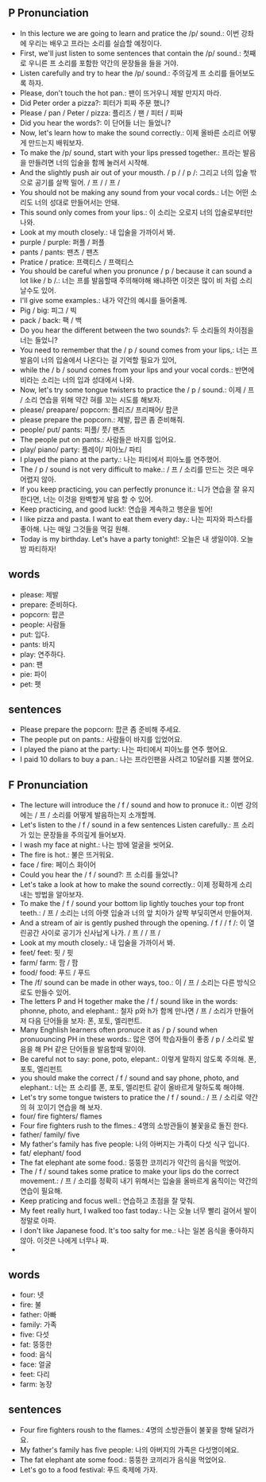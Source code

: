 ## P Pronunciation
- In this lecture we are going to learn and pratice the /p/ sound.: 이번 강좌에 우리는 배우고 프라는 소리를 실습할 예정이다.
- First, we'll just listen to some sentences that contain the /p/ sound.: 첫째로 우니른 프 소리를 포함한 약간의 문장들을 들을 거야.
- Listen carefully and try to hear the /p/ sound.: 주의깊게 프 소리를 들어보도록 하자.
- Please, don't touch the hot pan.: 팬이 뜨거우니 제발 만지지 마라.
- Did Peter order a pizza?: 피터가 피짜 주문 했니?
- Please / pan / Peter / pizza: 플리즈 / 팬 / 피터 / 피짜
- Did you hear the words?: 이 단어들 너는 들었니?
- Now, let's learn how to make the sound correctly.: 이제 올바른 소리르 어떻게 만드는지 배워보자.
- To make the /p/ sound, start with your lips pressed together.: 프라는 발음을 만들려면 너의 입술을 함께 눌러서 시작해.
- And the slightly push air out of your mousth. / p / / p /: 그리고 너의 입술 밖으로 공기를 살짝 밀어. / 프 / / 프 /
- You should not be making any sound from your vocal cords.: 너는 어떤 소리도 너의 성대로 만들어서는 안돼.
- This sound only comes from your lips.: 이 소리는 오로지 너의 입술로부터만 나와.
- Look at my mouth closely.: 내 입술을 가까이서 봐.
- purple / purple: 퍼플 / 퍼플
- pants / pants: 팬츠 / 팬츠
- Pratice / pratice: 프랙티스 / 프랙티스
- You should be careful when you pronunce / p / because it can sound a lot like / b /.: 너는 프를 발음할때 주의해야해 왜냐하면 이것은 많이 비 처럼 소리 날수도 있어.
- I'll give some examples.: 내가 약간의 예시를 들어줄께.
- Pig / big: 피그 / 빅
- pack / back: 팩 / 백
- Do you hear the different between the two sounds?: 두 소리들의 차이점을 너는 들었니?
- You need to remember that the / p / sound comes from your lips,: 너는 프 발음이 너의 입술에서 나온다는 걸 기억할 필요가 있어,
- while the / b / sound comes from your lips and your vocal cords.: 반면에 비라는 소리는 너의 입과 성대에서 나와.
- Now, let's try some tongue twisters to practice the / p / sound.: 이제 / 프 / 소리 연습을 위해 약간 혀를 꼬는 시도를 해보자.
- please/ preapare/ popcorn: 플리즈/ 프리패어/ 팝콘 
- please prepare the popcorn.: 제발, 팝콘 좀 준비해줘.
- people/ put/ pants: 피플/ 풋/ 팬츠
- The people put on pants.: 사람들은 바지를 입어요.
- play/ piano/ party: 플레이/ 피아노/ 파티
- I played the piano at the party.: 나는 파티에서 피아노를 연주했어.
- The / p / sound is not very difficult to make.: / 프 / 소리를 만드는 것은 매우 어렵지 않아.
- If you keep practicing, you can perfectly pronunce it.: 니가 연습을 잘 유지한다면, 너는 이것을 완벽할게 발음 할 수 있어.
- Keep practicing, and good luck!: 연습을 계속하고 행운을 빌어!
- I like pizza and pasta. I want to eat them every day.: 나는 피자와 파스타를 좋아해. 나는 매일 그것들을 먹길 원해.
- Today is my birthday. Let's have a party tonight!: 오늘은 내 생일이야. 오늘 밤 파티하자!

## words
- please: 제발
- prepare: 준비하다.
- popcorn: 팝콘
- people: 사람들
- put: 입다.
- pants: 바지
- play: 연주하다.
- pan:  팬
- pie: 파이
- pet: 펫

## sentences
- Please prepare the popcorn: 팝콘 좀 준비해 주세요.
- The people put on pants.: 사람들이 바지를 입었어요.
- I played the piano at the party: 나는 파티에서 피아노를 연주 했어요.
- I paid 10 dollars to buy a pan.: 나는 프라인팬을 사려고 10달러를 지불 했어요.

## F Pronunciation
- The lecture will introduce the / f / sound and how to pronuce it.: 이번 강의에는 / 프 / 소리를 어떻게 발음하는지 소개할께.
- Let's listen to the / f / sound in a few sentences Listen carefully.: 프 소리가 있는 문장들을 주의깊게 들어보자.
- I wash my face at night.: 나는 밤에 얼굴을 씻어요.
- The fire is hot.: 불은 뜨거워요.
- face / fire: 페이스 화이어
- Could you hear the / f / sound?: 프 소리를 들었니?
- Let's take a look at how to make the sound correctly.: 이제 정확하게 소리내는 방법을 알아보자.
- To make the / f / sound your bottom lip lightly touches your top front teeth.: / 프 / 소리는 너의 아랫 입술과 너의 앞 치아가 살짝 부딪히면서 만들어져.
- And a stream of air is gently pushed through the opening. / f / / f /: 이 열린공간 사이로 공기가 신사납게 나가. / 프 / / 프 /
- Look at my mouth closely.: 내 입술을 가까이서 봐.
- feet/ feet: 핏 / 핏
- farm/ farm: 팜 / 팜
- food/ food: 푸드 / 푸드
- The /f/ sound can be made in other ways, too.: 이 / 프 / 소리는 다른 방식으로도 만들수 있어.
- The letters P and H together make the / f / sound like in the words: phonne, photo, and elephant.: 철자 p와 h가 함께 만나면 / 프 / 소리가 만들어져 다음 단어들을 보자: 폰, 포토, 엘리펀트.
- Many Enghlish learners often pronuce it as / p / sound when pronuouncing PH in these words.: 많은 영어 학습자들이 좋종 / p / 소리로 발음을 해 PH 같은 단어들을 발음할때 말이야.
- Be careful not to say: pone, poto, elepant.: 이렇게 말하지 않도록 주의해. 폰, 포토, 엘리펀트
- you should make the correct / f / sound and say phone, photo, and elephant.: 너는 프 소리를 폰, 포토, 엘리펀트 같이 올바르게 말하도록 해야해.
- Let's try some tongue twisters to pratice the / f / sound.: / 프 / 소리로 약간의 혀 꼬이기 연습을 해 보자.
- four/ fire fighters/ flames
- Four fire fighters rush to the flmes.: 4명의 소방관들이 불꽃을로 돌진 한다.
- father/ family/ five
- My father's family has five people: 나의 아버지는 가족이 다섯 식구 입니다.
- fat/ elephant/ food
- The fat elephant ate some food.: 뚱뚱한 코끼리가 약간의 음식을 먹었어.
- The / f / sound takes some pratice to make your lips do the correct movement.: / 프 / 소리를 정확히 내기 위해서는 입술을 올바르게 움직이는 약간의 연습이 필요해.
- Keep praticing and focus well.: 연습하고 초점을 잘 맞춰.
- My feet really hurt, I walked too fast today.: 나는 오늘 너무 빨리 걸어서 발이 정말로 아파.
- I don't like Japanese food. It's too salty for me.: 나는 일본 음식을 좋아하지 않아. 이것은 나에게 너무나 짜.
- 

## words
- four: 넷
- fire: 불
- father: 아빠
- family: 가족
- five: 다섯
- fat: 뚱뚱한
- food: 음식
- face: 얼굴
- feet: 다리
- farm: 농장

## sentences
- Four fire fighters roush to the flames.: 4명의 소방관들이 불꽃을 향해 달려가요.
- My father's family has five people: 나의 아버지의 가족은 다섯명이에요.
- The fat elephant ate some food.: 뚱뚱한 코끼리가 음식을 먹었어요.
- Let's go to a food festival: 푸드 축제에 가자.

